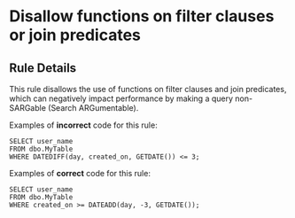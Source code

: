 # Disallow functions on filter clauses or join predicates

## Rule Details

This rule disallows the use of functions on filter clauses
and join predicates, which can negatively impact performance
by making a query non-SARGable (Search ARGumentable).

Examples of **incorrect** code for this rule:

```tsql
SELECT user_name
FROM dbo.MyTable
WHERE DATEDIFF(day, created_on, GETDATE()) <= 3;
```

Examples of **correct** code for this rule:

```tsql
SELECT user_name
FROM dbo.MyTable
WHERE created_on >= DATEADD(day, -3, GETDATE());
```
